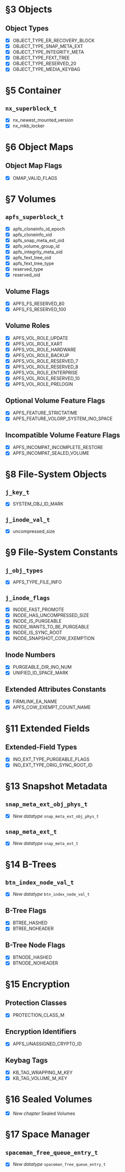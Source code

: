 # §3 Objects

  ## Object Types

  - [x] OBJECT_TYPE_ER_RECOVERY_BLOCK
  - [x] OBJECT_TYPE_SNAP_META_EXT
  - [x] OBJECT_TYPE_INTEGRITY_META
  - [x] OBJECT_TYPE_FEXT_TREE
  - [x] OBJECT_TYPE_RESERVED_20
  - [x] OBJECT_TYPE_MEDIA_KEYBAG

# §5 Container

  ## `nx_superblock_t`

  - [x] nx_newest_mounted_version
  - [x] nx_mkb_locker

# §6 Object Maps

  ## Object Map Flags

  - [x] OMAP_VALID_FLAGS

# §7 Volumes

  ## `apfs_superblock_t`

  - [x] apfs_cloneinfo_id_epoch
  - [x] apfs_cloneinfo_xid
  - [x] apfs_snap_meta_ext_oid
  - [x] apfs_volume_group_id
  - [x] apfs_integrity_meta_oid
  - [x] apfs_fext_tree_oid
  - [x] apfs_fext_tree_type
  - [x] reserved_type
  - [x] reserved_oid

  ## Volume Flags

  - [x] APFS_FS_RESERVED_80
  - [x] APFS_FS_RESERVED_100

  ## Volume Roles

  - [x] APFS_VOL_ROLE_UPDATE
  - [x] APFS_VOL_ROLE_XART
  - [x] APFS_VOL_ROLE_HARDWARE
  - [x] APFS_VOL_ROLE_BACKUP
  - [x] APFS_VOL_ROLE_RESERVED_7
  - [x] APFS_VOL_ROLE_RESERVED_8
  - [x] APFS_VOL_ROLE_ENTERPRISE
  - [x] APFS_VOL_ROLE_RESERVED_10
  - [x] APFS_VOL_ROLE_PRELOGIN

  ## Optional Volume Feature Flags

  - [x] APFS_FEATURE_STRICTATIME
  - [x] APFS_FEATURE_VOLGRP_SYSTEM_INO_SPACE

  ## Incompatible Volume Feature Flags

  - [x] APFS_INCOMPAT_INCOMPLETE_RESTORE
  - [x] APFS_INCOMPAT_SEALED_VOLUME

# §8 File-System Objects

  ## `j_key_t`

  - [x] SYSTEM_OBJ_ID_MARK

  ## `j_inode_val_t`

  - [x] uncompressed_size

# §9 File-System Constants

  ## `j_obj_types`

  - [x] APFS_TYPE_FILE_INFO
  
  ## `j_inode_flags`

  - [x] INODE_FAST_PROMOTE
  - [x] INODE_HAS_UNCOMPRESSED_SIZE
  - [x] INODE_IS_PURGEABLE
  - [x] INODE_WANTS_TO_BE_PURGEABLE
  - [x] INODE_IS_SYNC_ROOT
  - [x] INODE_SNAPSHOT_COW_EXEMPTION

  ## Inode Numbers

  - [x] PURGEABLE_DIR_INO_NUM
  - [x] UNIFIED_ID_SPACE_MARK
  
  ## Extended Attributes Constants

  - [x] FIRMLINK_EA_NAME
  - [x] APFS_COW_EXEMPT_COUNT_NAME

# §11 Extended Fields

  ## Extended-Field Types

  - [x] INO_EXT_TYPE_PURGEABLE_FLAGS
  - [x] INO_EXT_TYPE_ORIG_SYNC_ROOT_ID

# §13 Snapshot Metadata

  ## `snap_meta_ext_obj_phys_t`

  - [x] *New datatype* `snap_meta_ext_obj_phys_t`

  ## `snap_meta_ext_t`

  - [x] *New datatype* `snap_meta_ext_t`

# §14 B-Trees

  ## `btn_index_node_val_t`

  - [x] *New datatype* `btn_index_node_val_t`

  ## B-Tree Flags

  - [x] BTREE_HASHED
  - [x] BTREE_NOHEADER

  ## B-Tree Node Flags

  - [x] BTNODE_HASHED
  - [x] BTNODE_NOHEADER

# §15 Encryption

  ## Protection Classes

  - [x] PROTECTION_CLASS_M

  ## Encryption Identifiers

  - [x] APFS_UNASSIGNED_CRYPTO_ID

  ## Keybag Tags

  - [x] KB_TAG_WRAPPING_M_KEY
  - [x] KB_TAG_VOLUME_M_KEY

# §16 Sealed Volumes

- [x] *New chapter* Sealed Volumes

# §17 Space Manager

  ## `spaceman_free_queue_entry_t`

  - [x] *New datatype* `spaceman_free_queue_entry_t`
